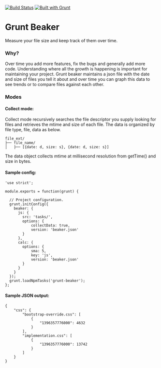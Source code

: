 [![Build Status](https://travis-ci.org/kmulvey/grunt-beaker.svg?branch=master)](https://travis-ci.org/kmulvey/grunt-beaker)
[![Built with Grunt](https://cdn.gruntjs.com/builtwith.png)](http://gruntjs.com/)

Grunt Beaker
==========

Measure your file size and keep track of them over time.


### Why?

Over time you add more features, fix the bugs and generally add more code.  Understanding where all the growth is happening is important for maintaining your project. Grunt beaker maintains a json file with the date and size of files you tell it about and over time you can graph this data to see trends or to compare files against each other. 

### Modes


#### Collect mode:
Collect mode recursively searches the file descriptor you supply looking for files and retrieves the mtime and size of each file.  The data is organized by file type, file, data as below.

```
file_ext/
├── file_name/
│   ├── [{date: d, size: s}, {date: d, size: s}] 
```

The data object collects mtime at millisecond resolution from getTime() and size in bytes.


#### Sample config:

```
'use strict';

module.exports = function(grunt) {

  // Project configuration.
  grunt.initConfig({
    beaker: {
      js: {
        src: 'tasks/',
        options: {
			collectData: true,
			version: 'beaker.json'
        }
      },
      calc: {
        options: {
		    sma: 5,
			key: 'js',
			version: 'beaker.json'
        }
      }
    }
  });
  grunt.loadNpmTasks('grunt-beaker');
};

```



#### Sample JSON output:

```
{
    "css": {
        "bootstrap-override.css": [
            {
                "1396357776000": 4632
            }
        ],
        "implementation.css": [
            {
                "1396357776000": 13742
            }
        ]
    }
}
```
